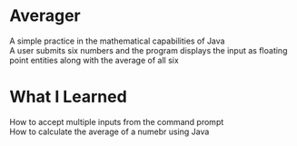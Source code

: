 # Averager
A simple practice in the mathematical capabilities of Java <br >
A user submits six numbers and the program displays the input as floating point entities along with the average of all six

# What I Learned
How to accept multiple inputs from the command prompt <br >
How to calculate the average of a numebr using Java  <br >
